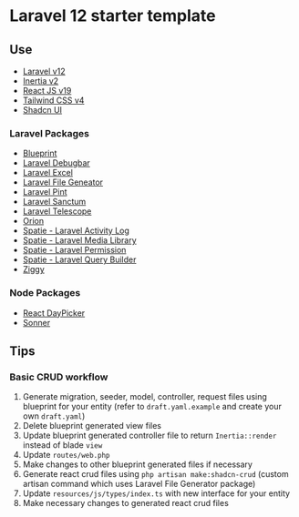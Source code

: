 # Laravel 12 starter template

## Use

- [Laravel v12](https://laravel.com/docs/12.x)
- [Inertia v2](https://inertiajs.com)
- [React JS v19](https://react.dev/reference/react)
- [Tailwind CSS v4](https://tailwindcss.com/docs)
- [Shadcn UI](https://ui.shadcn.com/docs)

### Laravel Packages

- [Blueprint](https://blueprint.laravelshift.com)
- [Laravel Debugbar](https://github.com/barryvdh/laravel-debugbar)
- [Laravel Excel](https://docs.laravel-excel.com/3.1/getting-started/installation.html)
- [Laravel File Geneator](https://github.com/skyronic/laravel-file-generator)
- [Laravel Pint](https://laravel.com/docs/12.x/pint)
- [Laravel Sanctum](https://laravel.com/docs/12.x/sanctum)
- [Laravel Telescope](https://laravel.com/docs/12.x/telescope)
- [Orion](https://orion.tailflow.org/)
- [Spatie - Laravel Activity Log](https://spatie.be/docs/laravel-activitylog/v4/introduction)
- [Spatie - Laravel Media Library](https://spatie.be/docs/laravel-medialibrary/v11/introduction)
- [Spatie - Laravel Permission](https://spatie.be/docs/laravel-permission/v6/introduction)
- [Spatie - Laravel Query Builder](https://spatie.be/docs/laravel-query-builder/v6/introduction)
- [Ziggy](https://github.com/tightenco/ziggy)

### Node Packages

- [React DayPicker](https://daypicker.dev/)
- [Sonner](https://sonner.emilkowal.ski/)

## Tips

### Basic CRUD workflow

1. Generate migration, seeder, model, controller, request files using blueprint for your entity (refer to `draft.yaml.example` and create your own `draft.yaml`)
1. Delete blueprint generated view files
1. Update blueprint generated controller file to return `Inertia::render` instead of blade `view`
1. Update `routes/web.php`
1. Make changes to other blueprint generated files if necessary
1. Generate react crud files using `php artisan make:shadcn-crud` (custom artisan command which uses Laravel File Generator package)
1. Update `resources/js/types/index.ts` with new interface for your entity
1. Make necessary changes to generated react crud files
